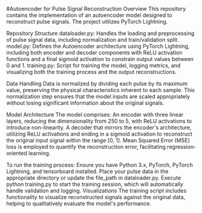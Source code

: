 #Autoencoder for Pulse Signal Reconstruction
Overview
This repository contains the implementation of an autoencoder model designed to reconstruct pulse signals. The project utilizes PyTorch Lightning. 

Repository Structure
dataloader.py: Handles the loading and preprocessing of pulse signal data, including normalization and train/validation split.
model.py: Defines the Autoencoder architecture using PyTorch Lightning, including both encoder and decoder components with ReLU activation functions and a final sigmoid activation to constrain output values between 0 and 1.
training.py: Script for training the model, logging metrics, and visualizing both the training process and the output reconstructions.

Data Handling
Data is normalized by dividing each pulse by its maximum value, preserving the physical characteristics inherent to each sample. This normalization step ensures that the model inputs are scaled appropriately without losing significant information about the original signals.

Model Architecture
The model comprises:
An encoder with three linear layers, reducing the dimensionality from 250 to 5, with ReLU activations to introduce non-linearity.
A decoder that mirrors the encoder's architecture, utilizing ReLU activations and ending in a sigmoid activation to reconstruct the original input signal within the range [0, 1].
Mean Squared Error (MSE) loss is employed to quantify the reconstruction error, facilitating regression-oriented learning.

To run the training process:
Ensure you have Python 3.x, PyTorch, PyTorch Lightning, and tensorboard installed.
Place your pulse data in the appropriate directory or update the file_path in dataloader.py.
Execute python training.py to start the training session, which will automatically handle validation and logging.
Visualizations
The training script includes functionality to visualize reconstructed signals against the original data, helping to qualitatively evaluate the model's performance. 
